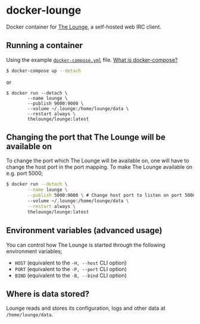 # docker-lounge

Docker container for [The Lounge](https://thelounge.github.io/), a self-hosted web IRC client.

## Running a container

Using the example [`docker-compose.yml`](https://github.com/thelounge/docker-lounge/blob/master/docker-compose.yml) file. [What is docker-compose?](https://docs.docker.com/compose/)
```sh
$ docker-compose up --detach
```

or

```
$ docker run --detach \
		--name lounge \
		--publish 9000:9000 \
		--volume ~/.lounge:/home/lounge/data \
		--restart always \
		thelounge/lounge:latest
```

## Changing the port that The Lounge will be available on

To change the port which The Lounge will be available on, one will have to
change the host port in the port mapping. To make The Lounge available on e.g. port 5000;
```sh
$ docker run --detach \
		--name lounge \
		--publish 5000:9000 \ # Change host port to listen on port 5000
		--volume ~/.lounge:/home/lounge/data \
		--restart always \
		thelounge/lounge:latest
```

## Environment variables (advanced usage)

You can control how The Lounge is started through the following environment variables;

- `HOST` (equivalent to the `-H, --host` CLI option)
- `PORT` (equivalent to the `-P, --port` CLI option)
- `BIND` (equivalent to the `-B, --bind` CLI option)

## Where is data stored?

Lounge reads and stores its configuration, logs and other data at `/home/lounge/data`.
